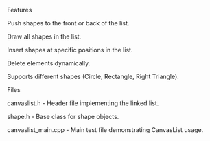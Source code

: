 Features

Push shapes to the front or back of the list.

Draw all shapes in the list.

Insert shapes at specific positions in the list.

Delete elements dynamically.

Supports different shapes (Circle, Rectangle, Right Triangle).

Files

canvaslist.h - Header file implementing the linked list.

shape.h - Base class for shape objects.

canvaslist_main.cpp - Main test file demonstrating CanvasList usage.
